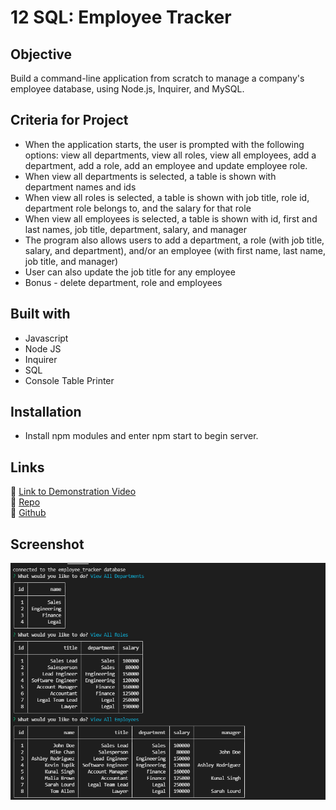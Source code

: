 # 12 SQL: Employee Tracker

## Objective

Build a command-line application from scratch to manage a company's employee database, using Node.js, Inquirer, and MySQL.

## Criteria for Project

* When the application starts, the user is prompted with the following options: view all departments, view all roles, view all employees, add a department, add a role, add an employee and update employee role.
* When view all departments is selected, a table is shown with department names and ids
* When view all roles is selected, a table is shown with job title, role id, department role belongs to, and the salary for that role
* When view all employees is selected, a table is shown with id, first and last names, job title, department, salary, and manager
* The program also allows users to add a department, a role (with job title, salary, and department), and/or an employee (with first name, last name, job title, and manager)
* User can also update the job title for any employee
* Bonus - delete department, role and employees

## Built with

* Javascript
* Node JS
* Inquirer
* SQL
* Console Table Printer

## Installation

* Install npm modules and enter npm start to begin server.

## Links
   
🙈 [Link to Demonstration Video](https://watch.screencastify.com/v/4Cc1k1ZOcJAU2326erST)\
🙉 [Repo](https://github.com/RPB543/employee-tracker-rpb)\
🙊 [Github](https://github.com/RPB543)

## Screenshot

![Screenshot](./Assets/screenshot.png)